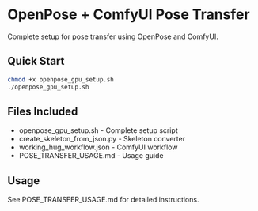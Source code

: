 # OpenPose + ComfyUI Pose Transfer

Complete setup for pose transfer using OpenPose and ComfyUI.

## Quick Start
```bash
chmod +x openpose_gpu_setup.sh
./openpose_gpu_setup.sh
```

## Files Included
- openpose_gpu_setup.sh - Complete setup script
- create_skeleton_from_json.py - Skeleton converter  
- working_hug_workflow.json - ComfyUI workflow
- POSE_TRANSFER_USAGE.md - Usage guide

## Usage
See POSE_TRANSFER_USAGE.md for detailed instructions.
